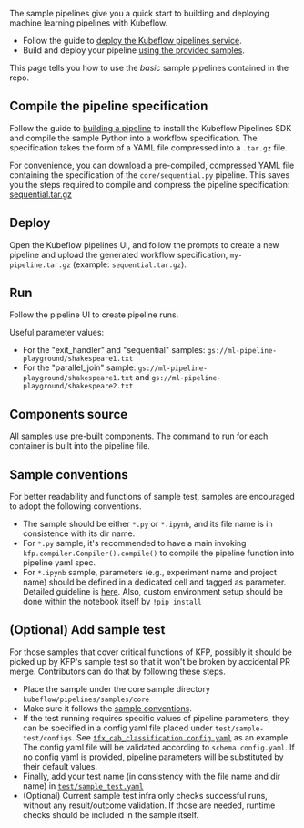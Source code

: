 The sample pipelines give you a quick start to building and deploying machine learning pipelines with Kubeflow.
* Follow the guide to [deploy the Kubeflow pipelines service](https://www.kubeflow.org/docs/guides/pipelines/deploy-pipelines-service/).
* Build and deploy your pipeline [using the provided samples](https://www.kubeflow.org/docs/guides/pipelines/pipelines-samples/).




This page tells you how to use the _basic_ sample pipelines contained in the repo.

## Compile the pipeline specification

Follow the guide to [building a pipeline](https://www.kubeflow.org/docs/guides/pipelines/build-pipeline/) to install the Kubeflow Pipelines SDK and compile the sample Python into a workflow specification. The specification takes the form of a YAML file compressed into a `.tar.gz` file. 

For convenience, you can download a pre-compiled, compressed YAML file containing the
specification of the `core/sequential.py` pipeline. This saves you the steps required
to compile and compress the pipeline specification:
[sequential.tar.gz](https://storage.googleapis.com/sample-package/sequential.tar.gz)

## Deploy

Open the Kubeflow pipelines UI, and follow the prompts to create a new pipeline and upload the generated workflow
specification, `my-pipeline.tar.gz` (example: `sequential.tar.gz`).

## Run

Follow the pipeline UI to create pipeline runs. 

Useful parameter values:

* For the "exit_handler" and "sequential" samples: `gs://ml-pipeline-playground/shakespeare1.txt`
* For the "parallel_join" sample: `gs://ml-pipeline-playground/shakespeare1.txt` and `gs://ml-pipeline-playground/shakespeare2.txt`

## Components source

All samples use pre-built components. The command to run for each container is built into the pipeline file.

## Sample conventions
For better readability and functions of sample test, samples are encouraged to adopt the following conventions.

* The sample should be either `*.py` or `*.ipynb`, and its file name is in consistence with its dir name.
* For `*.py` sample, it's recommended to have a main invoking `kfp.compiler.Compiler().compile()` to compile the 
pipeline function into pipeline yaml spec.
* For `*.ipynb` sample, parameters (e.g., experiment name and project name) should be defined in a dedicated cell and 
tagged as parameter. Detailed guideline is [here](https://github.com/nteract/papermill). Also, custom environment setup
should be done within the notebook itself by `!pip install`


## (Optional) Add sample test
For those samples that cover critical functions of KFP, possibly it should be picked up by KFP's sample test
so that it won't be broken by accidental PR merge. Contributors can do that by following these steps.

* Place the sample under the core sample directory `kubeflow/pipelines/samples/core`
* Make sure it follows the [sample conventions](#sample-conventions).
* If the test running requires specific values of pipeline parameters, they can be specified in a config yaml file
placed under `test/sample-test/configs`. See 
[`tfx_cab_classification.config.yaml`](https://github.com/kubeflow/pipelines/blob/master/test/sample-test/configs/tfx_cab_classification.config.yaml) as an example. The config yaml file will be validated 
according to `schema.config.yaml`. If no config yaml is provided, pipeline parameters will be substituted by their 
default values.
* Finally, add your test name (in consistency with the file name and dir name) in 
[`test/sample_test.yaml`](https://github.com/kubeflow/pipelines/blob/ecd93a50564652553260f8008c9a2d75ab907971/test/sample_test.yaml#L69)
* (Optional) Current sample test infra only checks successful runs, without any result/outcome validation. 
If those are needed, runtime checks should be included in the sample itself.
